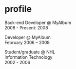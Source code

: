 # profile
Back-end Developer @ MyAlbum  
2008 - Present: 2008  
  
Developer @ MyAlbum  
February 2006 – 2008

Student/graduate @ NHL  
Information Technology  
2002 - 2006
